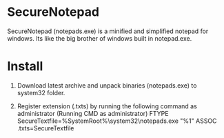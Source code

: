 # SecureNotepad

SecureNotepad (notepads.exe) is a minified and simplified notepad for windows. Its like the big brother of windows built in notepad.exe.


# Install

1. Download latest archive and unpack binaries (notepads.exe) to system32 folder.

2. Register extension (.txts) by running the following command as administrator (Running CMD as administrator)
  FTYPE SecureTextfile=%SystemRoot%\system32\notepads.exe "%1"
  ASSOC .txts=SecureTextfile
